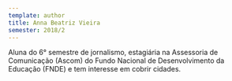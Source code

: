 ```yaml
---
template: author
title: Anna Beatriz Vieira
semester: 2018/2
---
```

Aluna do 6° semestre de jornalismo, estagiária na Assessoria de Comunicação (Ascom) do Fundo Nacional de Desenvolvimento da Educação (FNDE) e tem interesse em cobrir cidades.
